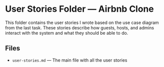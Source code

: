 # User Stories Folder — Airbnb Clone

This folder contains the user stories I wrote based on the use case diagram from the last task. These stories describe how guests, hosts, and admins interact with the system and what they should be able to do.

## Files

- `user-stories.md` — The main file with all the user stories
